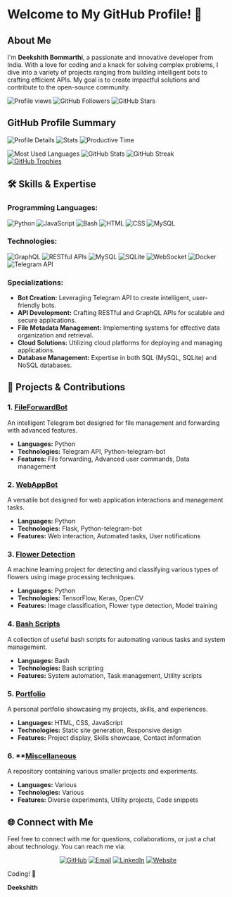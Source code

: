 # Welcome to My GitHub Profile! 👋




## About Me
I'm **Deekshith Bommarthi**, a passionate and innovative developer from India. With a love for coding and a knack for solving complex problems, I dive into a variety of projects ranging from building intelligent bots to crafting efficient APIs. My goal is to create impactful solutions and contribute to the open-source community.

<p align="left"> 
  <img src="https://komarev.com/ghpvc/?username=deekshith0509&label=Profile%20views&color=0e75b6&style=flat" alt="Profile views" /> 
  <img src="https://img.shields.io/github/followers/deekshith0509?label=Followers&style=social" alt="GitHub Followers" />
  <img src="https://img.shields.io/github/stars/deekshith0509?label=Stars" alt="GitHub Stars" />
</p>

## GitHub Profile Summary

![Profile Details](http://github-profile-summary-cards.vercel.app/api/cards/profile-details?username=deekshith0509&theme=dark)
![Stats](http://github-profile-summary-cards.vercel.app/api/cards/stats?username=deekshith0509&theme=dark)
![Productive Time](http://github-profile-summary-cards.vercel.app/api/cards/productive-time?username=deekshith0509&theme=dark&utcOffset=5.30)



  ![Most Used Languages](https://github-readme-stats.vercel.app/api/top-langs?username=deekshith0509&show_icons=true&locale=en&layout=compact&theme=dark)
  ![GitHub Stats](https://github-readme-stats.vercel.app/api?username=deekshith0509&show_icons=true&locale=en&theme=dark)
  ![GitHub Streak](https://github-readme-streak-stats.herokuapp.com/?user=deekshith0509&theme=dark)
  <a href="https://github.com/ryo-ma/github-profile-trophy"><img src="https://github-profile-trophy.vercel.app/?username=deekshith0509&theme=dark" alt="GitHub Trophies" /></a>

## 🛠️ Skills & Expertise
### Programming Languages:
![Python](https://img.shields.io/badge/Python-3776AB?style=for-the-badge&logo=python&logoColor=white)
![JavaScript](https://img.shields.io/badge/JavaScript-F7DF1E?style=for-the-badge&logo=javascript&logoColor=black)
![Bash](https://img.shields.io/badge/Bash-4EAA25?style=for-the-badge&logo=gnu-bash&logoColor=white)
![HTML](https://img.shields.io/badge/HTML-E34F26?style=for-the-badge&logo=html5&logoColor=white)
![CSS](https://img.shields.io/badge/CSS-1572B6?style=for-the-badge&logo=css3&logoColor=white)
![MySQL](https://img.shields.io/badge/MySQL-4479A1?style=for-the-badge&logo=mysql&logoColor=white)



### Technologies:
![GraphQL](https://img.shields.io/badge/GraphQL-E10098?style=for-the-badge&logo=graphql&logoColor=white)
![RESTful APIs](https://img.shields.io/badge/RESTful_APIs-0052CC?style=for-the-badge&logo=api&logoColor=white)
![MySQL](https://img.shields.io/badge/MySQL-4479A1?style=for-the-badge&logo=mysql&logoColor=white)
![SQLite](https://img.shields.io/badge/SQLite-003B57?style=for-the-badge&logo=sqlite&logoColor=white)
![WebSocket](https://img.shields.io/badge/WebSocket-0086D6?style=for-the-badge&logo=websocket&logoColor=white)
![Docker](https://img.shields.io/badge/Docker-2496ED?style=for-the-badge&logo=docker&logoColor=white)
![Telegram API](https://img.shields.io/badge/Telegram-2CA5E0?style=for-the-badge&logo=telegram&logoColor=white)

### Specializations:
- **Bot Creation:** Leveraging Telegram API to create intelligent, user-friendly bots.
- **API Development:** Crafting RESTful and GraphQL APIs for scalable and secure applications.
- **File Metadata Management:** Implementing systems for effective data organization and retrieval.
- **Cloud Solutions:** Utilizing cloud platforms for deploying and managing applications.
- **Database Management:** Expertise in both SQL (MySQL, SQLite) and NoSQL databases.

## 🚀 Projects & Contributions

### 1. **[FileForwardBot](https://github.com/deekshith0509/Fileforwardbot)**
An intelligent Telegram bot designed for file management and forwarding with advanced features.


- **Languages:** Python
- **Technologies:** Telegram API, Python-telegram-bot
- **Features:** File forwarding, Advanced user commands, Data management

### 2. **[WebAppBot](https://github.com/deekshith0509/WebAppBot)**
A versatile bot designed for web application interactions and management tasks.


- **Languages:** Python
- **Technologies:** Flask, Python-telegram-bot
- **Features:** Web interaction, Automated tasks, User notifications

### 3. **[Flower Detection](https://github.com/deekshith0509/FlowerDetection)**
A machine learning project for detecting and classifying various types of flowers using image processing techniques.


- **Languages:** Python
- **Technologies:** TensorFlow, Keras, OpenCV
- **Features:** Image classification, Flower type detection, Model training

### 4. **[Bash Scripts](https://github.com/deekshith0509/Bash-Scripts)**
A collection of useful bash scripts for automating various tasks and system management.


- **Languages:** Bash
- **Technologies:** Bash scripting
- **Features:** System automation, Task management, Utility scripts

### 5. **[Portfolio](https://deekshith0509.github.io/Portfolio.html)**
A personal portfolio showcasing my projects, skills, and experiences.


- **Languages:** HTML, CSS, JavaScript
- **Technologies:** Static site generation, Responsive design
- **Features:** Project display, Skills showcase, Contact information

### 6. **[Miscellaneous](https://github.com/deekshith0509/deekshith0509.github.io)
A repository containing various smaller projects and experiments.


- **Languages:** Various
- **Technologies:** Various
- **Features:** Diverse experiments, Utility projects, Code snippets

## 🌐 Connect with Me
Feel free to connect with me for questions, collaborations, or just a chat about technology. You can reach me via:

<p align="center">
  <a href="https://github.com/deekshith0509"><img src="https://img.shields.io/badge/GitHub-171515?style=for-the-badge&logo=github&logoColor=white" alt="GitHub"/></a>
  <a href="mailto:deekshith.bh0509@mail.com"><img src="https://img.shields.io/badge/Email-D14836?style=for-the-badge&logo=gmail&logoColor=white" alt="Email"/></a>
  <a href="https://linkedin.com/in/deekshith-bommarthi"><img src="https://img.shields.io/badge/LinkedIn-0A66C2?style=for-the-badge&logo=linkedin&logoColor=white" alt="LinkedIn"/></a>
  <a href="https://deekshith0509.github.io/Portfolio.html"><img src="https://img.shields.io/badge/Website-4285F4?style=for-the-badge&logo=google-chrome&logoColor=white" alt="Website"/></a>
</p>

Coding! 🚀

**Deekshith**
